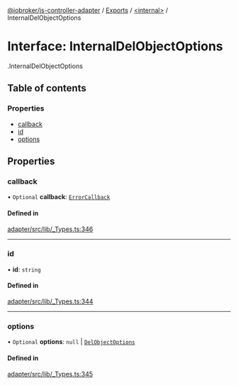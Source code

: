 [@iobroker/js-controller-adapter](../README.md) / [Exports](../modules.md) / [<internal\>](../modules/internal_.md) / InternalDelObjectOptions

# Interface: InternalDelObjectOptions

[<internal>](../modules/internal_.md).InternalDelObjectOptions

## Table of contents

### Properties

- [callback](internal_.InternalDelObjectOptions.md#callback)
- [id](internal_.InternalDelObjectOptions.md#id)
- [options](internal_.InternalDelObjectOptions.md#options)

## Properties

### callback

• `Optional` **callback**: [`ErrorCallback`](../modules/internal_.md#errorcallback)

#### Defined in

[adapter/src/lib/_Types.ts:346](https://github.com/ioBroker/ioBroker.js-controller/blob/ef3265a4/packages/adapter/src/lib/_Types.ts#L346)

___

### id

• **id**: `string`

#### Defined in

[adapter/src/lib/_Types.ts:344](https://github.com/ioBroker/ioBroker.js-controller/blob/ef3265a4/packages/adapter/src/lib/_Types.ts#L344)

___

### options

• `Optional` **options**: ``null`` \| [`DelObjectOptions`](internal_.DelObjectOptions.md)

#### Defined in

[adapter/src/lib/_Types.ts:345](https://github.com/ioBroker/ioBroker.js-controller/blob/ef3265a4/packages/adapter/src/lib/_Types.ts#L345)
